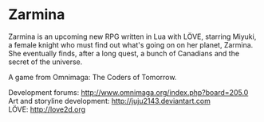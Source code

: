 Zarmina
=======

Zarmina is an upcoming new RPG written in Lua with LÖVE, starring Miyuki, a female knight who must find out what's going on on her planet, Zarmina. She eventually finds, after a long quest, a bunch of Canadians and the secret of the universe.

A game from Omnimaga: The Coders of Tomorrow.

Development forums: http://www.omnimaga.org/index.php?board=205.0
<br/>Art and storyline development: http://juju2143.deviantart.com
<br/>LÖVE: http://love2d.org
